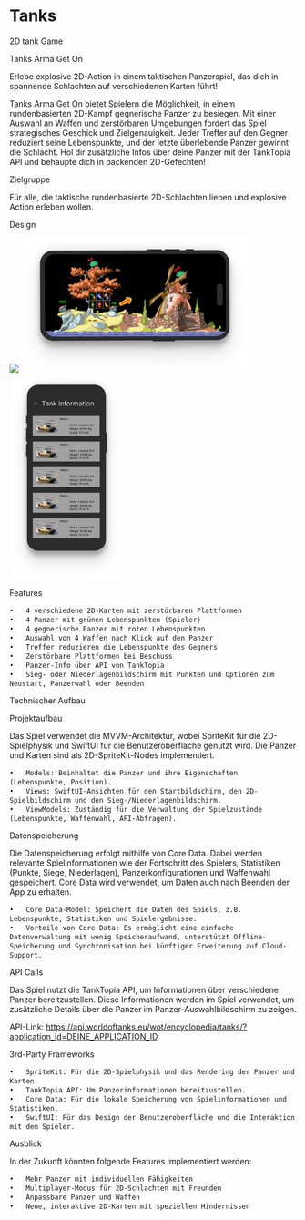 # Tanks
2D tank Game

Tanks Arma Get On 


Erlebe explosive 2D-Action in einem taktischen Panzerspiel, das dich in spannende Schlachten auf verschiedenen Karten führt!

Tanks Arma Get On bietet Spielern die Möglichkeit, in einem rundenbasierten 2D-Kampf gegnerische Panzer zu besiegen. Mit einer Auswahl an Waffen und zerstörbaren Umgebungen fordert das Spiel strategisches Geschick und Zielgenauigkeit. Jeder Treffer auf den Gegner reduziert seine Lebenspunkte, und der letzte überlebende Panzer gewinnt die Schlacht. Hol dir zusätzliche Infos über deine Panzer mit der TankTopia API und behaupte dich in packenden 2D-Gefechten!

Zielgruppe

Für alle, die taktische rundenbasierte 2D-Schlachten lieben und explosive Action erleben wollen.

Design

<p>
  <img src="./img/Screen1.png" width="200">
  <img src="./img/Screen2.png" width="400">
  <img src="./img/Screen3.png" width="200">
</p>


Features

	•	4 verschiedene 2D-Karten mit zerstörbaren Plattformen
	•	4 Panzer mit grünen Lebenspunkten (Spieler)
	•	4 gegnerische Panzer mit roten Lebenspunkten
	•	Auswahl von 4 Waffen nach Klick auf den Panzer
	•	Treffer reduzieren die Lebenspunkte des Gegners
	•	Zerstörbare Plattformen bei Beschuss
	•	Panzer-Info über API von TankTopia
	•	Sieg- oder Niederlagenbildschirm mit Punkten und Optionen zum Neustart, Panzerwahl oder Beenden

Technischer Aufbau

Projektaufbau

Das Spiel verwendet die MVVM-Architektur, wobei SpriteKit für die 2D-Spielphysik und SwiftUI für die Benutzeroberfläche genutzt wird. Die Panzer und Karten sind als 2D-SpriteKit-Nodes implementiert.

	•	Models: Beinhaltet die Panzer und ihre Eigenschaften (Lebenspunkte, Position).
	•	Views: SwiftUI-Ansichten für den Startbildschirm, den 2D-Spielbildschirm und den Sieg-/Niederlagenbildschirm.
	•	ViewModels: Zuständig für die Verwaltung der Spielzustände (Lebenspunkte, Waffenwahl, API-Abfragen).

Datenspeicherung

Die Datenspeicherung erfolgt mithilfe von Core Data. Dabei werden relevante Spielinformationen wie der Fortschritt des Spielers, Statistiken (Punkte, Siege, Niederlagen), Panzerkonfigurationen und Waffenwahl gespeichert. Core Data wird verwendet, um Daten auch nach Beenden der App zu erhalten.

	•	Core Data-Model: Speichert die Daten des Spiels, z.B. Lebenspunkte, Statistiken und Spielergebnisse.
	•	Vorteile von Core Data: Es ermöglicht eine einfache Datenverwaltung mit wenig Speicheraufwand, unterstützt Offline-Speicherung und Synchronisation bei künftiger Erweiterung auf Cloud-Support.

API Calls

Das Spiel nutzt die TankTopia API, um Informationen über verschiedene Panzer bereitzustellen. Diese Informationen werden im Spiel verwendet, um zusätzliche Details über die Panzer im Panzer-Auswahlbildschirm zu zeigen.

API-Link: https://api.worldoftanks.eu/wot/encyclopedia/tanks/?application_id=DEINE_APPLICATION_ID

3rd-Party Frameworks

	•	SpriteKit: Für die 2D-Spielphysik und das Rendering der Panzer und Karten.
	•	TankTopia API: Um Panzerinformationen bereitzustellen.
	•	Core Data: Für die lokale Speicherung von Spielinformationen und Statistiken.
	•	SwiftUI: Für das Design der Benutzeroberfläche und die Interaktion mit dem Spieler.

Ausblick

In der Zukunft könnten folgende Features implementiert werden:

	•	Mehr Panzer mit individuellen Fähigkeiten
	•	Multiplayer-Modus für 2D-Schlachten mit Freunden
	•	Anpassbare Panzer und Waffen
	•	Neue, interaktive 2D-Karten mit speziellen Hindernissen
